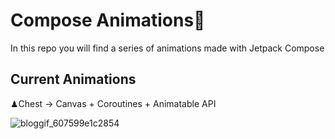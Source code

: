 # Compose Animations🚀

In this repo you will find a series of animations made with Jetpack Compose

## Current Animations

♟Chest -> Canvas + Coroutines + Animatable API

![bloggif_607599e1c2854](https://user-images.githubusercontent.com/17813148/114558837-6089a800-9c6b-11eb-9ab4-e3fd298f6bf4.gif)

